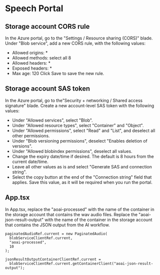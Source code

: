 # Speech Portal

## Storage account CORS rule

In the Azure portal, go to the "Settings / Resource sharing (CORS)" blade. Under "Blob service", add a new CORS
rule, with the following values:
- Allowed origins: *
- Allowed methods: select all 8
- Allowed headers: *
- Exposed headers: *
- Max age: 120
Click Save to save the new rule.

## Storage account SAS token

In the Azure portal, go to the"Security + networking / Shared access signature" blade. Create a new account-level 
SAS token with the following values:
- Under "Allowed services", select "Blob".
- Under "Allowed resource types", select "Container" and "Object".
- Under "Allowed permissions", select "Read" and "List", and deselect all other permissions.
- Under "Blob versioning permissions", deselect "Enables deletion of versions".
- Under "Allowed blobindex permissions", deselect all values.
- Change the expiry date/time if desired. The default is 8 hours from the current date/time.
- Leave all other values as is and select "Generate SAS and connection string".
- Select the copy button at the end of the "Connection string" field that applies. Save this value, as it will be required when you run the portal.

## App.tsx

In App.tsx, replace the "aoai-processed" with the name of the container in the storage account that 
contains the wav audio files. Replace the "aoai-json-result-output" with the name of the container
in the storage account that contains the JSON output from the AI workflow.

    paginatedAudioRef.current = new PaginatedAudio(
      blobServiceClientRef.current,
      "aoai-processed",
      10
    );

    jsonResultOutputContainerClientRef.current =
      blobServiceClientRef.current.getContainerClient("aoai-json-result-output");
